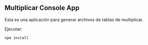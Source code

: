 

## Multiplicar Console App

Esta es una aplicación para generar archivos de tablas de multiplicar.

Ejecutar:

```
npm install
```